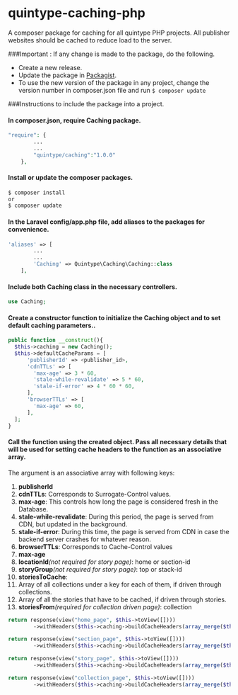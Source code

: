 # quintype-caching-php
A composer package for caching for all quintype PHP projects.
All publisher websites should be cached to reduce load to the server.

###Important : If any change is made to the package, do the following.
* Create a new release.
* Update the package in [Packagist](https://packagist.org/).
* To use the new version of the package in any project, change the version number in composer.json file and run
`$ composer update `

###Instructions to include the package into a project.

####  In composer.json, require Caching package.
```php
"require": {
        ...
        ...
        "quintype/caching":"1.0.0"
    },
```

####  Install or update the composer packages.
```sh
$ composer install
or
$ composer update
```

####  In the Laravel config/app.php file, add aliases to the packages for convenience.
```php
'aliases' => [
        ...
        ...
        'Caching' => Quintype\Caching\Caching::class
    ],
```

####  Include both Caching class in the necessary controllers.
```php
use Caching;
```

####  Create a constructor function to initialize the Caching object and to set default caching parameters..
```php
public function __construct(){
  $this->caching = new Caching();
  $this->defaultCacheParams = [
      'publisherId' => <publisher_id>,
      'cdnTTLs' => [
        'max-age' => 3 * 60,
        'stale-while-revalidate' => 5 * 60,
        'stale-if-error' => 4 * 60 * 60,
      ],
      'browserTTLs' => [
        'max-age' => 60,
      ],
  ];
}
```

####  Call the function using the created object. Pass all necessary details that will be used for setting cache headers to the function as an associative array.

The argument is an associative array with following keys:

1. **publisherId**
2. **cdnTTLs**: Corresponds to Surrogate-Control values.
  1. **max-age**: This controls how long the page is considered fresh in the Database.
  2. **stale-while-revalidate**: During this period, the page is served from CDN, but updated in the background.
  3. **stale-if-error**: During this time, the page is served from CDN in case the backend server crashes for whatever reason.
3. **browserTTLs**: Corresponds to Cache-Control values
  1. **max-age**
4. **locationId**_(not required for story page)_: home or section-id
5. **storyGroup**_(not required for story page)_: top or stack-id
6. **storiesToCache**:
  1. Array of all collections under a key for each of them, if driven through collections.
  2. Array of all the stories that have to be cached, if driven through stories.
7. **storiesFrom**_(required for collection driven page)_: collection


```php
return response(view("home_page", $this->toView([])))
        ->withHeaders($this->caching->buildCacheHeaders(array_merge($this->defaultCacheParams, ["locationId" => "home", "storyGroup" => "top", "storiesToCache" => $storiesToCache])));

return response(view("section_page", $this->toView([])))
        ->withHeaders($this->caching->buildCacheHeaders(array_merge($this->defaultCacheParams, ["locationId" => $params["section-id"], "storyGroup" => $params["story-group"], "storiesToCache" => $storiesToCache])));

return response(view("story_page", $this->toView([])))
        ->withHeaders($this->caching->buildCacheHeaders(array_merge($this->defaultCacheParams, ["storiesToCache" => $storiesToCache])));

return response(view("collection_page", $this->toView([])))
        ->withHeaders($this->caching->buildCacheHeaders(array_merge($this->defaultCacheParams, ["locationId" => "<depends_on_the_page>", "storiesFrom"=> "collection", "storiesToCache" => $storiesToCache])));

```
